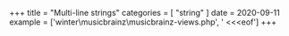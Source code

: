 +++
title = "Multi-line strings"
categories = [ "string" ]
date = 2020-09-11
example = ['winter\musicbrainz\musicbrainz-views.php', ' <<<eof']
+++
